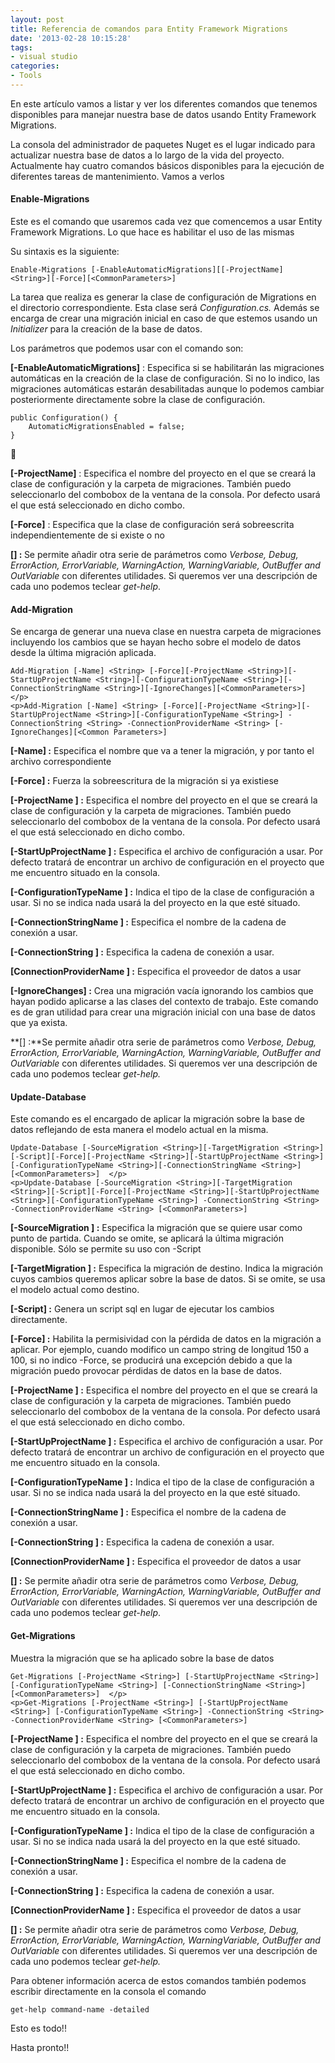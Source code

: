 ```yaml
---
layout: post
title: Referencia de comandos para Entity Framework Migrations
date: '2013-02-28 10:15:28'
tags:
- visual studio
categories:
- Tools
---
```


En este artículo vamos a listar y ver los diferentes comandos que tenemos disponibles para manejar nuestra base de datos usando Entity Framework Migrations.

La consola del administrador de paquetes Nuget es el lugar indicado para actualizar nuestra base de datos a lo largo de la vida del proyecto. Actualmente hay cuatro comandos básicos disponibles para la ejecución de diferentes tareas de mantenimiento. Vamos a verlos

#### Enable-Migrations

Este es el comando que usaremos cada vez que comencemos a usar Entity Framework Migrations. Lo que hace es habilitar el uso de las mismas

Su sintaxis es la siguiente:

```
Enable-Migrations [-EnableAutomaticMigrations][[-ProjectName] <String>][-Force][<CommonParameters>]
```

La tarea que realiza es generar la clase de configuración de Migrations en el directorio correspondiente. Esta clase será *Configuration.cs.* Además se encarga de crear una migración inicial en caso de que estemos usando un *Initializer* para la creación de la base de datos.

Los parámetros que podemos usar con el comando son:

**<span class="br0">[</span>-EnableAutomaticMigrations**<span class="br0">**]** : Especifica si se habilitarán las migraciones automáticas en la creación de la clase de configuración. Si no lo indico, las migraciones automáticas estarán desabilitadas aunque lo podemos cambiar posteriormente directamente sobre la clase de configuración.</span>

```language-javascript
public Configuration() { 
    AutomaticMigrationsEnabled = false; 
}
``` 

<span class="br0"></span>

<span class="br0">**<span class="br0">[</span>-ProjectName<span class="br0">]</span><span class="br0">** : Especifica el nombre del proyecto en el que se creará la clase de configuración y la carpeta de migraciones. También puedo seleccionarlo del combobox de la ventana de la consola. Por defecto usará el que está seleccionado en dicho combo.</span></span>

<span class="br0"><span class="br0">**<span class="br0">[</span>-Force**<span class="br0">**]** : Especifica que la clase de configuración será sobreescrita independientemente de si existe o no</span></span></span>

<span class="br0"><span class="br0"><span class="br0">**<span class="br0">[<CommonParameters>] : </span>**<span class="br0">Se permite añadir otra serie de parámetros como </span><span class="br0">*Verbose, Debug, ErrorAction, ErrorVariable, WarningAction, WarningVariable, OutBuffer and OutVariable* con diferentes utilidades. Si queremos ver una descripción de cada uno podemos teclear *get-help*.</span></span></span></span>

#### Add-Migration

Se encarga de generar una nueva clase en nuestra carpeta de migraciones incluyendo los cambios que se hayan hecho sobre el modelo de datos desde la última migración aplicada.

```
Add-Migration [-Name] <String> [-Force][-ProjectName <String>][-StartUpProjectName <String>][-ConfigurationTypeName <String>][-ConnectionStringName <String>][-IgnoreChanges][<CommonParameters>]  </p>
<p>Add-Migration [-Name] <String> [-Force][-ProjectName <String>][-StartUpProjectName <String>][-ConfigurationTypeName <String>] -ConnectionString <String> -ConnectionProviderName <String> [-IgnoreChanges][<Common Parameters>]
```

**[-Name] <String> :** Especifica el nombre que va a tener la migración, y por tanto el archivo correspondiente

**[-Force] :** Fuerza la sobreescritura de la migración si ya existiese

**[-ProjectName <String>] :** Especifica el nombre del proyecto en el que se creará la clase de configuración y la carpeta de migraciones. También puedo seleccionarlo del combobox de la ventana de la consola. Por defecto usará el que está seleccionado en dicho combo.

**[-StartUpProjectName <String>] :** Especifica el archivo de configuración a usar. Por defecto tratará de encontrar un archivo de configuración en el proyecto que me encuentro situado en la consola.

**[-ConfigurationTypeName <String>] :** Indica el tipo de la clase de configuración a usar. Si no se indica nada usará la del proyecto en la que esté situado.

**[-ConnectionStringName <String>] :** Especifica el nombre de la cadena de conexión a usar.

**[-ConnectionString <String>] :** Especifica la cadena de conexión a usar.

**[ConnectionProviderName <String>] :** Especifica el proveedor de datos a usar

**[-IgnoreChanges] :** Crea una migración vacía ignorando los cambios que hayan podido aplicarse a las clases del contexto de trabajo. Este comando es de gran utilidad para crear una migración inicial con una base de datos que ya exista.

**[<CommonParameters>] :**Se permite añadir otra serie de parámetros como *Verbose, Debug, ErrorAction, ErrorVariable, WarningAction, WarningVariable, OutBuffer and OutVariable* con diferentes utilidades. Si queremos ver una descripción de cada uno podemos teclear *get-help.*

#### Update-Database

Este comando es el encargado de aplicar la migración sobre la base de datos reflejando de esta manera el modelo actual en la misma.

```
Update-Database [-SourceMigration <String>][-TargetMigration <String>][-Script][-Force][-ProjectName <String>][-StartUpProjectName <String>][-ConfigurationTypeName <String>][-ConnectionStringName <String>][<CommonParameters>]  </p>
<p>Update-Database [-SourceMigration <String>][-TargetMigration <String>][-Script][-Force][-ProjectName <String>][-StartUpProjectName <String>][-ConfigurationTypeName <String>] -ConnectionString <String> -ConnectionProviderName <String> [<CommonParameters>]
```

**[-SourceMigration <String>] :** Especifica la migración que se quiere usar como punto de partida. Cuando se omite, se aplicará la última migración disponible. Sólo se permite su uso con -Script

**[-TargetMigration <String>] :** Especifica la migración de destino. Indica la migración cuyos cambios queremos aplicar sobre la base de datos. Si se omite, se usa el modelo actual como destino.

**[-Script] :** Genera un script sql en lugar de ejecutar los cambios directamente.

**[-Force] :** Habilita la permisividad con la pérdida de datos en la migración a aplicar. Por ejemplo, cuando modifico un campo string de longitud 150 a 100, si no indico -Force, se producirá una excepción debido a que la migración puedo provocar pérdidas de datos en la base de datos.

**[-ProjectName <String>] :** Especifica el nombre del proyecto en el que se creará la clase de configuración y la carpeta de migraciones. También puedo seleccionarlo del combobox de la ventana de la consola. Por defecto usará el que está seleccionado en dicho combo.

**[-StartUpProjectName <String>] :** Especifica el archivo de configuración a usar. Por defecto tratará de encontrar un archivo de configuración en el proyecto que me encuentro situado en la consola.

**[-ConfigurationTypeName <String>] :** Indica el tipo de la clase de configuración a usar. Si no se indica nada usará la del proyecto en la que esté situado.

**[-ConnectionStringName <String>] :** Especifica el nombre de la cadena de conexión a usar.

**[-ConnectionString <String>] :** Especifica la cadena de conexión a usar.

**[ConnectionProviderName <String>] :** Especifica el proveedor de datos a usar

**[<CommonParameters>] :** Se permite añadir otra serie de parámetros como *Verbose, Debug, ErrorAction, ErrorVariable, WarningAction, WarningVariable, OutBuffer and OutVariable* con diferentes utilidades. Si queremos ver una descripción de cada uno podemos teclear *get-help*.

#### Get-Migrations

Muestra la migración que se ha aplicado sobre la base de datos

```
Get-Migrations [-ProjectName <String>] [-StartUpProjectName <String>] [-ConfigurationTypeName <String>] [-ConnectionStringName <String>] [<CommonParameters>]  </p>
<p>Get-Migrations [-ProjectName <String>] [-StartUpProjectName <String>] [-ConfigurationTypeName <String>] -ConnectionString <String> -ConnectionProviderName <String> [<CommonParameters>]
```

**[-ProjectName <String>] :** Especifica el nombre del proyecto en el que se creará la clase de configuración y la carpeta de migraciones. También puedo seleccionarlo del combobox de la ventana de la consola. Por defecto usará el que está seleccionado en dicho combo.

**[-StartUpProjectName <String>] :** Especifica el archivo de configuración a usar. Por defecto tratará de encontrar un archivo de configuración en el proyecto que me encuentro situado en la consola.

**[-ConfigurationTypeName <String>] :** Indica el tipo de la clase de configuración a usar. Si no se indica nada usará la del proyecto en la que esté situado.

**[-ConnectionStringName <String>] :** Especifica el nombre de la cadena de conexión a usar.

**[-ConnectionString <String>] :** Especifica la cadena de conexión a usar.

**[ConnectionProviderName <String>] :** Especifica el proveedor de datos a usar

**[<CommonParameters>] :** Se permite añadir otra serie de parámetros como *Verbose, Debug, ErrorAction, ErrorVariable, WarningAction, WarningVariable, OutBuffer and OutVariable* con diferentes utilidades. Si queremos ver una descripción de cada uno podemos teclear *get-help.*

Para obtener información acerca de estos comandos también podemos escribir directamente en la consola el comando

```
get-help command-name -detailed
```

Esto es todo!!

Hasta pronto!!


